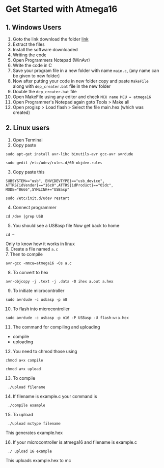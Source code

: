 # Get Started with Atmega16
## 1. Windows Users
1. Goto the link download the folder 
[link](https://drive.google.com/open?id=0B-8pemzk325Dd1EyTUNSVkxLaUk)
2. Extract the files 
3. Install the software downloaded
4. Writing the code 
5. Open Programmers Notepad (WinAvr)
6. Write the code in C
7. Save your program file in a new folder with name `main.c`, (any name can be given to new folder) 
8. Now after putting your code in new folder copy and paste `MakeFile` along with `dep_creater.bat` file in the new folder
9. Double the `dep_creater.bat` file 
10. Open MakeFile using any editor and check `MCU name
MCU = atmega16 ` 
11. Open Programmer's Notepad again goto 
 Tools > Make all 
12. Open 
 progisp > Load flash > Select the file main.hex (which was created)

## 2. Linux users
1. Open Terminal
2. Copy paste
~~~
sudo apt-get install avr-libc binutils-avr gcc-avr avrdude
~~~
~~~
sudo gedit /etc/udev/rules.d/60-objdev.rules
~~~
3. Copy paste this  
 ~~~ 
SUBSYSTEM=="usb", ENV{DEVTYPE}=="usb_device", ATTRS{idVendor}=="16c0",ATTRS{idProduct}=="05dc", 
MODE="0666",SYMLINK+="USBasp"
~~~
~~~ 
sudo /etc/init.d/udev restart 
~~~
4. Connect programmer
~~~ 
cd /dev |grep USB
~~~
5. You should see a USBasp file
   Now get back to home
~~~ 
cd ~
~~~
Only to know how it works in linux  
6. Create a file named `a.c`  
7. Then to compile
~~~
avr-gcc -mmcu=atmega16 -Os a.c
~~~
8. To convert to hex
~~~
avr-objcopy -j .text -j .data -O ihex a.out a.hex
~~~
9. To initiate microcontroller
~~~
sudo avrdude -c usbasp -p m8
~~~
10. To flash into microcontroller
~~~
sudo avrdude -c usbasp -p m16 -P USBasp -U flash:w:a.hex
~~~
11. The command for compiling and uploading 
* compile
* uploading
12. You need to chmod those using
~~~
chmod a+x compile
~~~
~~~
chmod a+x upload
~~~
13. To compile 
~~~
 ./upload filename
~~~
14. If filename is example.c your command is
~~~
 ./compile example
~~~
15. To upload
~~~
 ./upload mctype filename
~~~
This generates example.hex 

16. If your microcontroller is atmega16 and filename is example.c 
~~~
 ./ upload 16 example
~~~
This uploads example.hex to mc 
